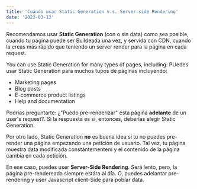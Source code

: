 ```yaml
---
title: 'Cuándo usar Static Generation v.s. Server-side Rendering'
date: '2023-03-13'
---
```


Recomendamos usar **Static Generation** (con o sin data) como sea posible, cuando tu página puede ser Buildeada una vez,  y servida con CDN, cuando la creas más rápido que teniendo un server render para la página en cada request.

You can use Static Generation for many types of pages, including:
PUedes usar Static Generation para muchos tupos de páginas incluyendo:

- Marketing pages
- Blog posts
- E-commerce product listings
- Help and documentation

Podrías preguntarte: ¿"Puedo pre-renderizar" esta página **adelante** de un user's request?. Si la respuesta es sí, entonces, deberías
elegir Static Generation.

Por otro lado, Static Generation **no** es buena idea si tu no puedes pre-render una página empezando una petición de usuario. Tal vez, tu página muestra data modificada constántementem y el contenido de la página cambia en cada petición.

En ese caso, puedes user **Server-Side Rendering**. Será lento, pero, la página pre-rendereada siempre estára al día. O, puedes adelantar
pre-rendering y user Javascript client-Side para poblar data.